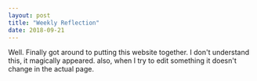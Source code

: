 ```yaml
---
layout: post
title: "Weekly Reflection"
date: 2018-09-21
---
```


Well. Finally got around to putting this website together. I don't understand this, it magically appeared. also, when I try to edit something it doesn't change in the actual page. 
